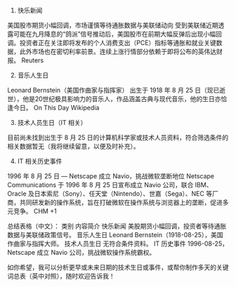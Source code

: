 1. 快乐新闻

美国股市期货小幅回调，市场谨慎等待通胀数据与美联储动向
受到美联储近期透露可能在九月降息的“鸽派”信号推动后，美国股市在前期大幅反弹后出现小幅回调。投资者正在关注即将发布的个人消费支出（PCE）指标等通胀和就业关键数据，此外市场也在密切利率前景。连续上涨行情部分依赖于即将公布的英伟达财报。
Reuters

2. 音乐人生日

Leonard Bernstein（美国作曲家与指挥家）
出生于 1918 年 8 月 25 日（现已逝世），他是20世纪极具影响力的音乐人，作品涵盖古典与现代音乐，他的生日亦恰逢今日。
On This Day
Wikipedia

3. 技术人员生日（IT 相关）

目前尚未找到出生于 8 月 25 日的计算机科学家或技术人员资料，符合筛选条件的相关数据暂无（我将继续留意，以便及时补充）。

4. IT 相关历史事件

1996 年 8 月 25 日 — Netscape 成立 Navio，挑战微软垄断地位
Netscape Communications 于 1996 年 8 月 25 日宣布成立 Navio 公司，联合 IBM、Oracle 及日本索尼（Sony）、任天堂（Nintendo）、世嘉（Sega）、NEC 等厂商，共同研发新的操作系统，旨在打破微软在操作系统与浏览器上的垄断，促进多元竞争。
CHM
+1

总结表格（中文）：
类别	内容简介
快乐新闻	美股期货小幅回调，投资者等待通胀数据与美联储政策信号。
音乐人生日	Leonard Bernstein（1918-08-25），美国作曲家与指挥大师。
技术人员生日	无符合条件资料。
IT 历史事件	1996-08-25，Netscape 成立 Navio 公司，挑战微软操作系统霸权。

如你希望，我可以分析更早或未来日期的技术生日或事件，或帮你制作多天的关键词总表（英中对照），随时欢迎告诉我！
